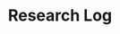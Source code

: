 ---
layout: grid
title: Research Log
description: >
    Posts in Research Log category
slug: ResearchLog
permalink: researchlog
---